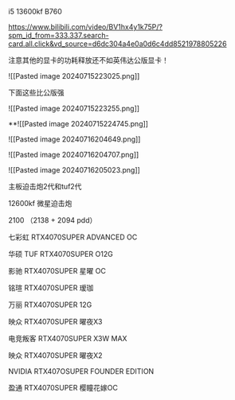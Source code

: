 


i5 13600kf
B760


https://www.bilibili.com/video/BV1hx4y1k75P/?spm_id_from=333.337.search-card.all.click&vd_source=d6dc304a4e0a0d6c4dd8521978805226

注意其他的显卡的功耗释放还不如英伟达公版显卡！

![[Pasted image 20240715223025.png]]

下面这些比公版强

![[Pasted image 20240715223255.png]]





**![[Pasted image 20240715224745.png]]



![[Pasted image 20240716204649.png]]


![[Pasted image 20240716204707.png]]




![[Pasted image 20240716205023.png]]

主板迫击炮2代和tuf2代


12600kf
微星迫击炮

2100 （2138 + 2094 pdd）




七彩虹 RTX4070SUPER ADVANCED OC

华硕 TUF RTX4070SUPER O12G

影驰 RTX4070SUPER 星曜 OC

铭瑄 RTX4070SUPER 瑷珈

万丽 RTX4070SUPER 12G

映众 RTX4070SUPER 曜夜X3

电竞叛客 RTX4070SUPER X3W MAX

映众 RTX4070SUPER 曜夜X2

NVIDIA RTX407OSUPER FOUNDER EDITION

盈通 RTX4070SUPER 樱瞳花嫁OC
